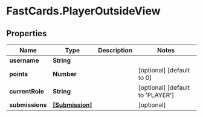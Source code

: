 # FastCards.PlayerOutsideView

## Properties

Name | Type | Description | Notes
------------ | ------------- | ------------- | -------------
**username** | **String** |  | 
**points** | **Number** |  | [optional] [default to 0]
**currentRole** | **String** |  | [optional] [default to &#39;PLAYER&#39;]
**submissions** | [**[Submission]**](Submission.md) |  | [optional] 


